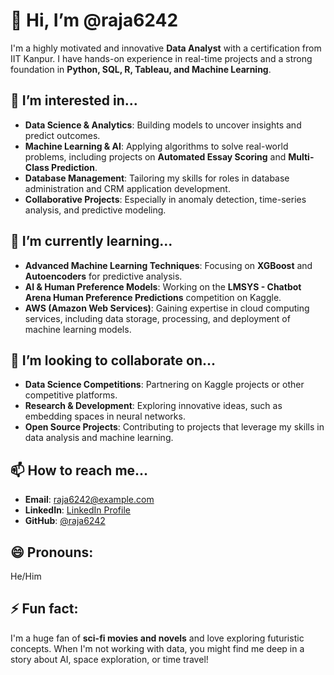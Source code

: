# 👋 Hi, I’m @raja6242

I'm a highly motivated and innovative **Data Analyst** with a certification from IIT Kanpur. I have hands-on experience in real-time projects and a strong foundation in **Python, SQL, R, Tableau, and Machine Learning**. 

## 👀 I’m interested in...
- **Data Science & Analytics**: Building models to uncover insights and predict outcomes.
- **Machine Learning & AI**: Applying algorithms to solve real-world problems, including projects on **Automated Essay Scoring** and **Multi-Class Prediction**.
- **Database Management**: Tailoring my skills for roles in database administration and CRM application development.
- **Collaborative Projects**: Especially in anomaly detection, time-series analysis, and predictive modeling.

## 🌱 I’m currently learning...
- **Advanced Machine Learning Techniques**: Focusing on **XGBoost** and **Autoencoders** for predictive analysis.
- **AI & Human Preference Models**: Working on the **LMSYS - Chatbot Arena Human Preference Predictions** competition on Kaggle.
- **AWS (Amazon Web Services)**: Gaining expertise in cloud computing services, including data storage, processing, and deployment of machine learning models.

## 💞️ I’m looking to collaborate on...
- **Data Science Competitions**: Partnering on Kaggle projects or other competitive platforms.
- **Research & Development**: Exploring innovative ideas, such as embedding spaces in neural networks.
- **Open Source Projects**: Contributing to projects that leverage my skills in data analysis and machine learning.

## 📫 How to reach me...
- **Email**: raja6242@example.com
- **LinkedIn**: [LinkedIn Profile](https://www.linkedin.com/in/raja-babu-kumar/)
- **GitHub**: [@raja6242](https://github.com/raja6242)

## 😄 Pronouns:
He/Him

## ⚡ Fun fact:
I'm a huge fan of **sci-fi movies and novels** and love exploring futuristic concepts. When I'm not working with data, you might find me deep in a story about AI, space exploration, or time travel!







<!---
raja6242/raja6242 is a ✨ special ✨ repository because its `README.md` (this file) appears on your GitHub profile.
You can click the Preview link to take a look at your changes.
--->
